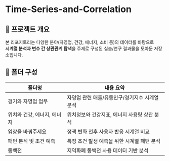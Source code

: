 # Time-Series-and-Correlation

## 🧭 프로젝트 개요

본 리포지토리는 다양한 분야(자영업, 건강, 에너지, 소비 등)의 데이터를 바탕으로  
**시계열 분석과 변수 간 상관관계 탐색**을 주제로 구성된 실습/연구 결과물을 모아둔 저장소입니다.

## 📁 폴더 구성

| 폴더명 | 내용 요약 |
|--------|-----------|
| 경기와 자영업 업무 | 자영업 관련 매출/유동인구/경기지수 시계열 분석 |
| 위치와 건강, 에너지, 에너지 | 위치정보와 건강지표, 에너지 사용량 상관 분석 |
| 입장을 바꿔주세요 | 정책 변화 전후 사용자 반응 시계열 비교 |
| 패턴 분석 및 조건 예측 | 특정 조건 발생 예측을 위한 시계열 패턴 분석 |
| 동백전 | 지역화폐 동백전 사용 데이터 기반 분석 |
